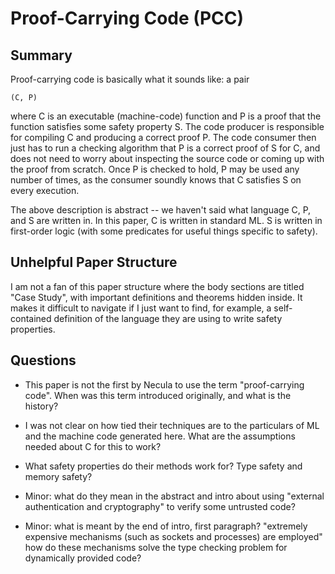 # Proof-Carrying Code (PCC)

## Summary

Proof-carrying code is basically what it sounds like: a pair

    (C, P)

where C is an executable (machine-code) function and P is a proof that the function satisfies some safety property S. The code producer is responsible for compiling C and producing a correct proof P. The code consumer then just has to run a checking algorithm that P is a correct proof of S for C, and does not need to worry about inspecting the source code or coming up with the proof from scratch. Once P is checked to hold, P may be used any number of times, as the consumer soundly knows that C satisfies S on every execution.

The above description is abstract -- we haven't said what language C, P, and S are written in. In this paper, C is written in standard ML. S is written in first-order logic (with some predicates for useful things specific to safety).

## Unhelpful Paper Structure

I am not a fan of this paper structure where the body sections are titled "Case Study", with important definitions and theorems hidden inside. It makes it difficult to navigate if I just want to find, for example, a self-contained definition of the language they are using to write safety properties.

## Questions

- This paper is not the first by Necula to use the term "proof-carrying code". When was this term introduced originally, and what is the history?

- I was not clear on how tied their techniques are to the particulars of ML and the machine code generated here. What are the assumptions needed about C for this to work?

- What safety properties do their methods work for? Type safety and memory safety?

- Minor: what do they mean in the abstract and intro about using "external authentication and cryptography" to verify some untrusted code?

- Minor: what is meant by the end of intro, first paragraph? "extremely expensive mechanisms (such as sockets and processes) are employed" how do these mechanisms solve the type checking problem for dynamically provided code?
